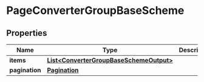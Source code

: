 

# PageConverterGroupBaseScheme


## Properties

| Name | Type | Description | Notes |
|------------ | ------------- | ------------- | -------------|
|**items** | [**List&lt;ConverterGroupBaseSchemeOutput&gt;**](ConverterGroupBaseSchemeOutput.md) |  |  |
|**pagination** | [**Pagination**](Pagination.md) |  |  |



